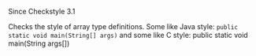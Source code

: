 Since Checkstyle 3.1

Checks the style of array type definitions. Some like Java style: `public static void main(String[] args)` and some like C style: public static void main(String args\[\])